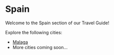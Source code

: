 # Spain

Welcome to the Spain section of our Travel Guide!

Explore the following cities:
- [Malaga](malaga.md)
- More cities coming soon...